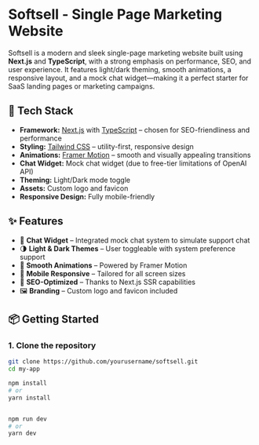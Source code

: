# Softsell - Single Page Marketing Website

Softsell is a modern and sleek single-page marketing website built using **Next.js** and **TypeScript**, with a strong emphasis on performance, SEO, and user experience. It features light/dark theming, smooth animations, a responsive layout, and a mock chat widget—making it a perfect starter for SaaS landing pages or marketing campaigns.

## 🚀 Tech Stack

- **Framework:** [Next.js](https://nextjs.org/) with [TypeScript](https://www.typescriptlang.org/) – chosen for SEO-friendliness and performance
- **Styling:** [Tailwind CSS](https://tailwindcss.com/) – utility-first, responsive design
- **Animations:** [Framer Motion](https://www.framer.com/motion/) – smooth and visually appealing transitions
- **Chat Widget:** Mock chat widget (due to free-tier limitations of OpenAI API)
- **Theming:** Light/Dark mode toggle
- **Assets:** Custom logo and favicon
- **Responsive Design:** Fully mobile-friendly

## ✨ Features

- 💬 **Chat Widget** – Integrated mock chat system to simulate support chat
- 🌗 **Light & Dark Themes** – User toggleable with system preference support
- 🎨 **Smooth Animations** – Powered by Framer Motion
- 📱 **Mobile Responsive** – Tailored for all screen sizes
- 🧠 **SEO-Optimized** – Thanks to Next.js SSR capabilities
- 🖼️ **Branding** – Custom logo and favicon included

## 📦 Getting Started

### 1. Clone the repository

```bash
git clone https://github.com/yourusername/softsell.git
cd my-app

npm install
# or
yarn install


npm run dev
# or
yarn dev

```
